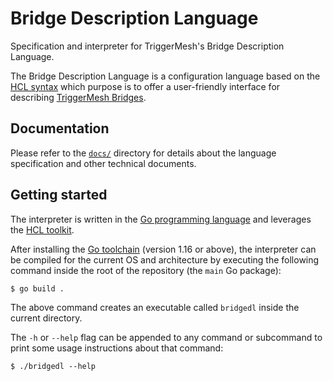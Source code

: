 # Bridge Description Language

Specification and interpreter for TriggerMesh's Bridge Description Language.

The Bridge Description Language is a configuration language based on the [HCL syntax][hcl-spec] which purpose is to
offer a user-friendly interface for describing [TriggerMesh Bridges][tm-brg].

## Documentation

Please refer to the [`docs/`](./docs) directory for details about the language specification and other technical
documents.

## Getting started

The interpreter is written in the [Go programming language][go] and leverages the [HCL toolkit][hcl].

After installing the [Go toolchain][go-dl] (version 1.16 or above), the interpreter can be compiled for the current OS
and architecture by executing the following command inside the root of the repository (the `main` Go package):

```console
$ go build .
```

The above command creates an executable called `bridgedl` inside the current directory.

The `-h` or `--help` flag can be appended to any command or subcommand to print some usage instructions about that
command:

```console
$ ./bridgedl --help
```

[tm-brg]: https://www.triggermesh.com/integrations

[go]: https://golang.org/
[go-dl]: https://golang.org/dl/

[hcl]: https://github.com/hashicorp/hcl
[hcl-spec]: https://github.com/hashicorp/hcl/blob/main/hclsyntax/spec.md

